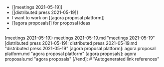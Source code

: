- [[meetings 2021-05-19]]
- [[distributed press 2021-05-19]]
- I want to work on [[agora proposal platform]]
- [[agora proposals]] for proposal ideas
- 

[//begin]: # "Autogenerated link references for markdown compatibility"
[meetings 2021-05-19]: meetings 2021-05-19.md "meetings 2021-05-19"
[distributed press 2021-05-19]: distributed press 2021-05-19.md "distributed press 2021-05-19"
[agora proposal platform]: agora proposal platform.md "agora proposal platform"
[agora proposals]: agora proposals.md "agora proposals"
[//end]: # "Autogenerated link references"

